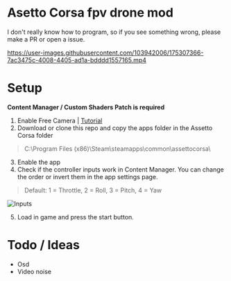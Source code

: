 # Asetto Corsa fpv drone mod
I don't really know how to program, so if you see something wrong, please make a PR or open a issue.

https://user-images.githubusercontent.com/103942006/175307366-7ac3475c-4008-4405-ad1a-bdddd1557165.mp4

# Setup
**Content Manager / Custom Shaders Patch is required**

1. Enable Free Camera | [Tutorial](https://www.reddit.com/r/assettocorsa/comments/anbgjt/how_to_enable_free_camera_mouse_look_in_assetto/)
2. Download or clone this repo and copy the apps folder in the Assetto Corsa folder
> C:\Program Files (x86)\Steam\steamapps\common\assettocorsa\
3. Enable the app
4. Check if the controller inputs work in Content Manager. You can change the order or invert them in the app settings page.
> Default: 1 = Throttle, 2 = Roll, 3 = Pitch, 4 = Yaw

![Inputs](https://github.com/dot1nt/ac-fpv/blob/main/assets/cm.png)

5. Load in game and press the start button.


# Todo / Ideas
- Osd
- Video noise
